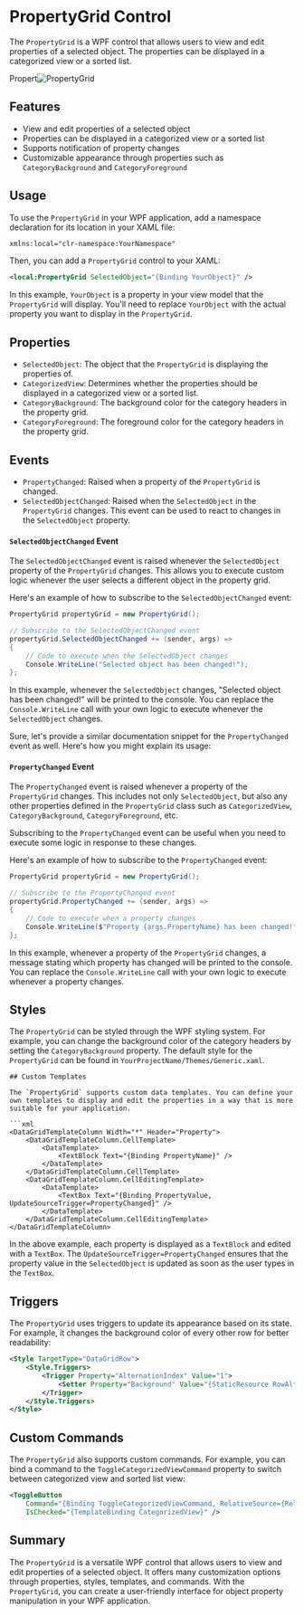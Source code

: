 ﻿
# PropertyGrid Control

The `PropertyGrid` is a WPF control that allows users to view and edit properties of a selected object. The properties can be displayed in a categorized view or a sorted list.


Propert![PropertyGrid](https://i.imgur.com/3Fy8rGs.png)


## Features

- View and edit properties of a selected object
- Properties can be displayed in a categorized view or a sorted list
- Supports notification of property changes
- Customizable appearance through properties such as `CategoryBackground` and `CategoryForeground`

## Usage

To use the `PropertyGrid` in your WPF application, add a namespace declaration for its location in your XAML file:

```xml
xmlns:local="clr-namespace:YourNamespace"
```

Then, you can add a `PropertyGrid` control to your XAML:

```xml
<local:PropertyGrid SelectedObject="{Binding YourObject}" />
```

In this example, `YourObject` is a property in your view model that the `PropertyGrid` will display. You'll need to replace `YourObject` with the actual property you want to display in the `PropertyGrid`.



## Properties

- `SelectedObject`: The object that the `PropertyGrid` is displaying the properties of.
- `CategorizedView`: Determines whether the properties should be displayed in a categorized view or a sorted list.
- `CategoryBackground`: The background color for the category headers in the property grid.
- `CategoryForeground`: The foreground color for the category headers in the property grid.

## Events

- `PropertyChanged`: Raised when a property of the `PropertyGrid` is changed.
- `SelectedObjectChanged`: Raised when the `SelectedObject` in the `PropertyGrid` changes. This event can be used to react to changes in the `SelectedObject` property.



#### `SelectedObjectChanged` Event

The `SelectedObjectChanged` event is raised whenever the `SelectedObject` property of the `PropertyGrid` changes. This allows you to execute custom logic whenever the user selects a different object in the property grid.

Here's an example of how to subscribe to the `SelectedObjectChanged` event:

```csharp
PropertyGrid propertyGrid = new PropertyGrid();

// Subscribe to the SelectedObjectChanged event
propertyGrid.SelectedObjectChanged += (sender, args) =>
{
    // Code to execute when the SelectedObject changes
    Console.WriteLine("Selected object has been changed!");
};
```

In this example, whenever the `SelectedObject` changes, "Selected object has been changed!" will be printed to the console. You can replace the `Console.WriteLine` call with your own logic to execute whenever the `SelectedObject` changes.


Sure, let's provide a similar documentation snippet for the `PropertyChanged` event as well. Here's how you might explain its usage:

#### `PropertyChanged` Event

The `PropertyChanged` event is raised whenever a property of the `PropertyGrid` changes. This includes not only `SelectedObject`, but also any other properties defined in the `PropertyGrid` class such as `CategorizedView`, `CategoryBackground`, `CategoryForeground`, etc. 

Subscribing to the `PropertyChanged` event can be useful when you need to execute some logic in response to these changes. 

Here's an example of how to subscribe to the `PropertyChanged` event:

```csharp
PropertyGrid propertyGrid = new PropertyGrid();

// Subscribe to the PropertyChanged event
propertyGrid.PropertyChanged += (sender, args) =>
{
    // Code to execute when a property changes
    Console.WriteLine($"Property {args.PropertyName} has been changed!");
};
```

In this example, whenever a property of the `PropertyGrid` changes, a message stating which property has changed will be printed to the console. You can replace the `Console.WriteLine` call with your own logic to execute whenever a property changes.
## Styles

The `PropertyGrid` can be styled through the WPF styling system. For example, you can change the background color of the category headers by setting the `CategoryBackground` property. The default style for the `PropertyGrid` can be found in `YourProjectName/Themes/Generic.xaml`.
```
## Custom Templates

The `PropertyGrid` supports custom data templates. You can define your own templates to display and edit the properties in a way that is more suitable for your application.

```xml
<DataGridTemplateColumn Width="*" Header="Property">
    <DataGridTemplateColumn.CellTemplate>
        <DataTemplate>
            <TextBlock Text="{Binding PropertyName}" />
        </DataTemplate>
    </DataGridTemplateColumn.CellTemplate>
    <DataGridTemplateColumn.CellEditingTemplate>
        <DataTemplate>
            <TextBox Text="{Binding PropertyValue, UpdateSourceTrigger=PropertyChanged}" />
        </DataTemplate>
    </DataGridTemplateColumn.CellEditingTemplate>
</DataGridTemplateColumn>
```

In the above example, each property is displayed as a `TextBlock` and edited with a `TextBox`. The `UpdateSourceTrigger=PropertyChanged` ensures that the property value in the `SelectedObject` is updated as soon as the user types in the `TextBox`.

## Triggers

The `PropertyGrid` uses triggers to update its appearance based on its state. For example, it changes the background color of every other row for better readability:

```xml
<Style TargetType="DataGridRow">
    <Style.Triggers>
        <Trigger Property="AlternationIndex" Value="1">
            <Setter Property="Background" Value="{StaticResource RowAlternatingBackground}" />
        </Trigger>
    </Style.Triggers>
</Style>
```

## Custom Commands

The `PropertyGrid` also supports custom commands. For example, you can bind a command to the `ToggleCategorizedViewCommand` property to switch between categorized view and sorted list view:

```xml
<ToggleButton
    Command="{Binding ToggleCategorizedViewCommand, RelativeSource={RelativeSource AncestorType={x:Type local:PropertyGrid}}}"
    IsChecked="{TemplateBinding CategorizedView}" />
```

## Summary

The `PropertyGrid` is a versatile WPF control that allows users to view and edit properties of a selected object. It offers many customization options through properties, styles, templates, and commands. With the `PropertyGrid`, you can create a user-friendly interface for object property manipulation in your WPF application.

